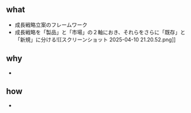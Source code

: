 ## what
- 成長戦略立案のフレームワーク
- 成長戦略を「製品」と「市場」の２軸におき、それらをさらに「既存」と「新規」に分ける![[スクリーンショット 2025-04-10 21.20.52.png]]
## why
- 
## how
- 